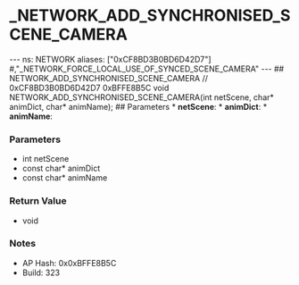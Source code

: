 # _NETWORK_ADD_SYNCHRONISED_SCENE_CAMERA

--- ns: NETWORK aliases: ["0xCF8BD3B0BD6D42D7"] #,"_NETWORK_FORCE_LOCAL_USE_OF_SYNCED_SCENE_CAMERA" --- ## NETWORK_ADD_SYNCHRONISED_SCENE_CAMERA  // 0xCF8BD3B0BD6D42D7 0xBFFE8B5C void NETWORK_ADD_SYNCHRONISED_SCENE_CAMERA(int netScene, char* animDict, char* animName);  ## Parameters * **netScene**: * **animDict**: * **animName**:

### Parameters
* int netScene
* const char* animDict
* const char* animName

### Return Value
* void

### Notes
* AP Hash: 0x0xBFFE8B5C
* Build: 323

